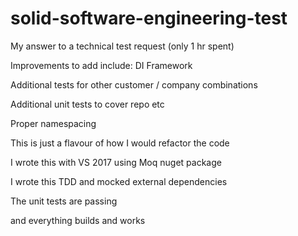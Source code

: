 # solid-software-engineering-test
My answer to a technical test request (only 1 hr spent)

Improvements to add include: 
DI Framework

Additional tests for other customer / company combinations

Additional unit tests to cover repo etc

Proper namespacing

This is just a flavour of how I would refactor the code

I wrote this with VS 2017 using Moq nuget package

I wrote this TDD and mocked external dependencies

The unit tests are passing

 and everything builds and works
 